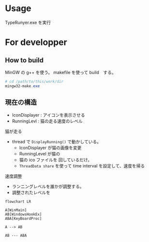 # Usage 
TypeRunyer.exe を実行

# For developper

## How to build
MinGW の g++ を使う。
makefile を使って build　する。

```powershell
# cd /path/to/this/work/dir
mingw32-make.exe
```

## 現在の構造

- IconDisplayer : アイコンを表示させる
- RunningLevl   : 猫の走る速度のレベル

猫が走る
- thread で `DisplayRunning()` で動かしている。
  - IconDisplayer が猫の画像を変更
  - RunningLevel が猫の
  - 猫の ico ファイルを 回しているだけ。
  - `ThreadData share`  を使って time interval を設定して、速度を帰る

速度調整
  - ランニングレベルを誰かが調整する。
  - 調整されたレベルを







```mermaid 
flowchart LR

A[WinMain]
AB[WindowsHookEx]
ABA[KeyBoardProc]

A --> AB 

AB --- ABA

```

